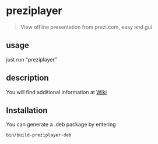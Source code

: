 # preziplayer

> View offline presentation from prezi.com, easy and gui

## usage

just run "preziplayer"

## description

You will find additional information at [Wiki](preziplayer/wiki)

## Installation

You can generate a .deb package by entering

    bin/build-preziplayer-deb

